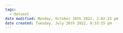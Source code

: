 ```yaml
---
tags:
  - dataset
date modified: Monday, October 10th 2022, 2:02:25 pm
date created: Tuesday, July 26th 2022, 8:33:15 pm
---
```


```toc
```
